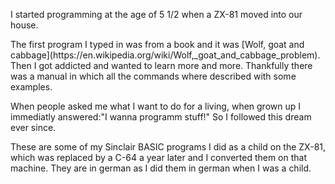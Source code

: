 <p>I started programming at the age of 5 1/2 when a ZX-81 moved into our house.</p>

<p>The first program I typed in was from a book and it was [Wolf, goat and cabbage](https://en.wikipedia.org/wiki/Wolf,_goat_and_cabbage_problem). Then I got addicted and wanted to learn more and more. Thankfully there was a manual in which all the commands where described with some examples.</p>

<p>When people asked me what I want to do for a living, when grown up I immediatly answered:"I wanna programm stuff!" So I followed this dream ever since.</p>

<p>These are some of my Sinclair BASIC programs I did as a child on the ZX-81, which was replaced by a C-64 a year later and I converted them on that machine. They are in german as I did them in german when I was a child.</p>